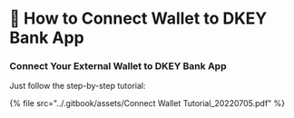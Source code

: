 # 👛 How to Connect Wallet to DKEY Bank App



### Connect Your External Wallet to DKEY Bank App

Just follow the step-by-step tutorial:

{% file src="../.gitbook/assets/Connect Wallet Tutorial_20220705.pdf" %}



